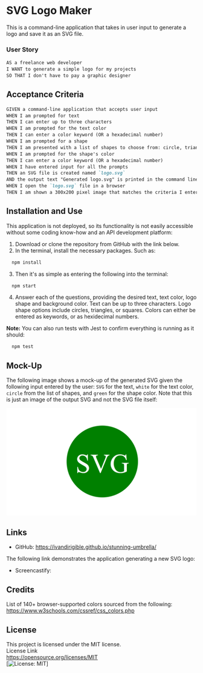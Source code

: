 # SVG Logo Maker

This is a command-line application that takes in user input to generate a logo and save it as an SVG file.

### User Story

```md
AS a freelance web developer
I WANT to generate a simple logo for my projects
SO THAT I don't have to pay a graphic designer
```

## Acceptance Criteria

```md
GIVEN a command-line application that accepts user input
WHEN I am prompted for text
THEN I can enter up to three characters
WHEN I am prompted for the text color
THEN I can enter a color keyword (OR a hexadecimal number)
WHEN I am prompted for a shape
THEN I am presented with a list of shapes to choose from: circle, triangle, and square
WHEN I am prompted for the shape's color
THEN I can enter a color keyword (OR a hexadecimal number)
WHEN I have entered input for all the prompts
THEN an SVG file is created named `logo.svg`
AND the output text "Generated logo.svg" is printed in the command line
WHEN I open the `logo.svg` file in a browser
THEN I am shown a 300x200 pixel image that matches the criteria I entered
```

## Installation and Use

This application is not deployed, so its functionality is not easily accessible without some coding know-how and an API development platform:  
1. Download or clone the repository from GitHub with the link below.
2. In the terminal, install the necessary packages. Such as:
```bash
  npm install
```
3. Then it's as simple as entering the following into the terminal:
```bash
  npm start
```
4. Answer each of the questions, providing the desired text, text color, logo shape and background color. Text can be up to three characters. Logo shape options include circles, triangles, or squares. Colors can either be entered as keywords, or as hexidecimal numbers.

**Note:** You can also run tests with Jest to confirm everything is running as it should:
```bash
  npm test
```

## Mock-Up

The following image shows a mock-up of the generated SVG given the following input entered by the user: `SVG` for the text, `white` for the text color, `circle` from the list of shapes, and `green` for the shape color. Note that this is just an image of the output SVG and not the SVG file itself:

![Image showing a green circle with white text that reads "SVG.".](./lib/images/logo-demo.png)

## Links

* GitHub: https://ivandirigible.github.io/stunning-umbrella/

The following link demonstrates the application generating a new SVG logo:

* Screencastify: 

## Credits
List of 140+ browser-supported colors sourced from the following: https://www.w3schools.com/cssref/css_colors.php

## License
This project is licensed under the MIT license.  
License Link  
https://opensource.org/licenses/MIT   
[![License: MIT](https://img.shields.io/badge/License-MIT-yellow.svg)]